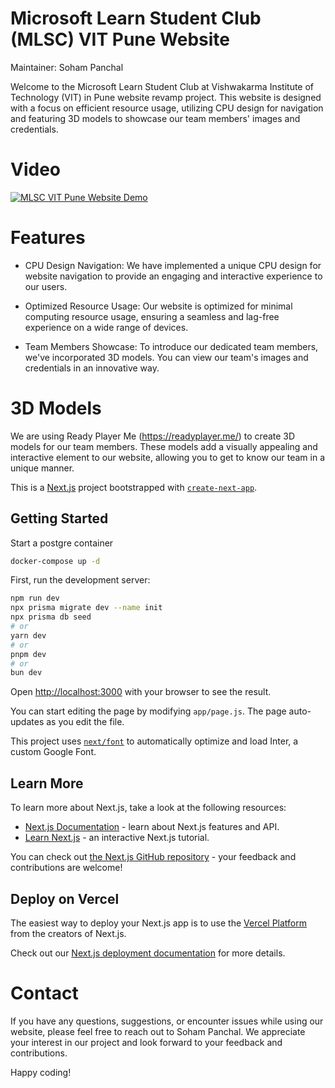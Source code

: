 # Microsoft Learn Student Club (MLSC) VIT Pune Website

Maintainer: Soham Panchal

Welcome to the Microsoft Learn Student Club at Vishwakarma Institute of Technology (VIT) in Pune website revamp project. This website is designed with a focus on efficient resource usage, utilizing CPU design for navigation and featuring 3D models to showcase our team members' images and credentials. 

# Video

[![MLSC VIT Pune Website Demo](https://img.youtube.com/vi/lsKAZuPXI-k/0.jpg)](https://www.youtube.com/watch?v=lsKAZuPXI-k)

# Features

- CPU Design Navigation: We have implemented a unique CPU design for website navigation to provide an engaging and interactive experience to our users. 

- Optimized Resource Usage: Our website is optimized for minimal computing resource usage, ensuring a seamless and lag-free experience on a wide range of devices.

- Team Members Showcase: To introduce our dedicated team members, we've incorporated 3D models. You can view our team's images and credentials in an innovative way.

# 3D Models
We are using Ready Player Me (https://readyplayer.me/) to create 3D models for our team members. These models add a visually appealing and interactive element to our website, allowing you to get to know our team in a unique manner.

This is a [Next.js](https://nextjs.org/) project bootstrapped with [`create-next-app`](https://github.com/vercel/next.js/tree/canary/packages/create-next-app).

## Getting Started

Start a postgre container

```bash
docker-compose up -d
```

First, run the development server:

```bash
npm run dev
npx prisma migrate dev --name init
npx prisma db seed
# or
yarn dev
# or
pnpm dev
# or
bun dev
```

Open [http://localhost:3000](http://localhost:3000) with your browser to see the result.

You can start editing the page by modifying `app/page.js`. The page auto-updates as you edit the file.

This project uses [`next/font`](https://nextjs.org/docs/basic-features/font-optimization) to automatically optimize and load Inter, a custom Google Font.

## Learn More

To learn more about Next.js, take a look at the following resources:

- [Next.js Documentation](https://nextjs.org/docs) - learn about Next.js features and API.
- [Learn Next.js](https://nextjs.org/learn) - an interactive Next.js tutorial.

You can check out [the Next.js GitHub repository](https://github.com/vercel/next.js/) - your feedback and contributions are welcome!

## Deploy on Vercel

The easiest way to deploy your Next.js app is to use the [Vercel Platform](https://vercel.com/new?utm_medium=default-template&filter=next.js&utm_source=create-next-app&utm_campaign=create-next-app-readme) from the creators of Next.js.

Check out our [Next.js deployment documentation](https://nextjs.org/docs/deployment) for more details.

# Contact
If you have any questions, suggestions, or encounter issues while using our website, please feel free to reach out to Soham Panchal.
We appreciate your interest in our project and look forward to your feedback and contributions.

Happy coding!



